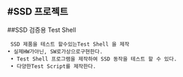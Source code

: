 #SSD 프로젝트
---
##SSD 검증용 Test Shell
```
 SSD 제품을 테스트 할수있는Test Shell 을 제작
• 실제HW가아닌, SW로가상으로구현한다.
 • Test Shell 프로그램을 제작하여 SSD 동작을 테스트 할 수 있다.
 • 다양한Test Script를 제작한다.
```
